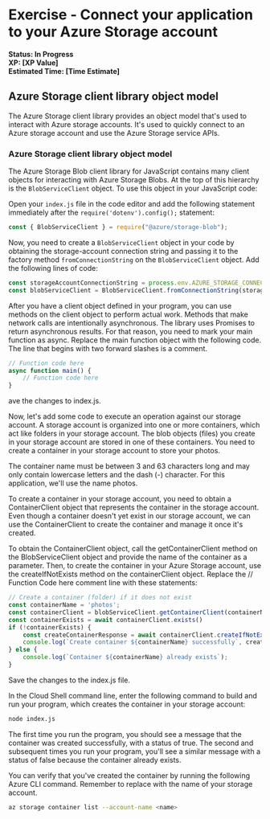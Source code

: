 # Exercise - Connect your application to your Azure Storage account

**Status: In Progress  
XP: [XP Value]  
Estimated Time: [Time Estimate]**

## Azure Storage client library object model

The Azure Storage client library provides an object model that's used to interact with Azure storage accounts. It's used to quickly connect to an Azure storage account and use the Azure Storage service APIs.

### Azure Storage client library object model

The Azure Storage Blob client library for JavaScript contains many client objects for interacting with Azure Storage Blobs. At the top of this hierarchy is the `BlobServiceClient` object. To use this object in your JavaScript code:

Open your `index.js` file in the code editor and add the following statement immediately after the `require('dotenv').config();` statement: 
```javascript
const { BlobServiceClient } = require("@azure/storage-blob");
```
Now, you need to create a `BlobServiceClient` object in your code by obtaining the storage-account connection string and passing it to the factory method `fromConnectionString` on the `BlobServiceClient` object. Add the following lines of code:

```javascript
const storageAccountConnectionString = process.env.AZURE_STORAGE_CONNECTION_STRING;
const blobServiceClient = BlobServiceClient.fromConnectionString(storageAccountConnectionString);
```
After you have a client object defined in your program, you can use methods on the client object to perform actual work. Methods that make network calls are intentionally asynchronous. The library uses Promises to return asynchronous results. For that reason, you need to mark your main function as async. Replace the main function object with the following code. The line that begins with two forward slashes is a comment.

```javascript
// Function code here
async function main() {
    // Function code here
}
```
ave the changes to index.js.

Now, let's add some code to execute an operation against our storage account. A storage account is organized into one or more containers, which act like folders in your storage account. The blob objects (files) you create in your storage account are stored in one of these containers. You need to create a container in your storage account to store your photos.

The container name must be between 3 and 63 characters long and may only contain lowercase letters and the dash (-) character. For this application, we'll use the name photos.

To create a container in your storage account, you need to obtain a ContainerClient object that represents the container in the storage account. Even though a container doesn't yet exist in our storage account, we can use the ContainerClient to create the container and manage it once it's created.

To obtain the ContainerClient object, call the getContainerClient method on the BlobServiceClient object and provide the name of the container as a parameter. Then, to create the container in your Azure Storage account, use the createIfNotExists method on the containerClient object. Replace the // Function Code here comment line with these statements:
```javascript
// Create a container (folder) if it does not exist
const containerName = 'photos';
const containerClient = blobServiceClient.getContainerClient(containerName);
const containerExists = await containerClient.exists()
if (!containerExists) {
    const createContainerResponse = await containerClient.createIfNotExists();
    console.log(`Create container ${containerName} successfully`, createContainerResponse.succeeded);
} else {
    console.log(`Container ${containerName} already exists`);
}
```

Save the changes to the index.js file.

In the Cloud Shell command line, enter the following command to build and run your program, which creates the container in your storage account:

```bash
node index.js
```
The first time you run the program, you should see a message that the container was created successfully, with a status of true. The second and subsequent times you run your program, you'll see a similar message with a status of false because the container already exists.

You can verify that you've created the container by running the following Azure CLI command. Remember to replace <name> with the name of your storage account.
```bash
az storage container list --account-name <name>
```
